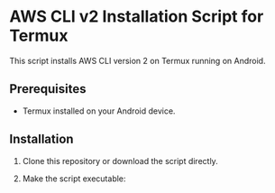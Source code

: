 # AWS CLI v2 Installation Script for Termux

This script installs AWS CLI version 2 on Termux running on Android.

## Prerequisites

- Termux installed on your Android device.

## Installation

1. Clone this repository or download the script directly.

2. Make the script executable:
    